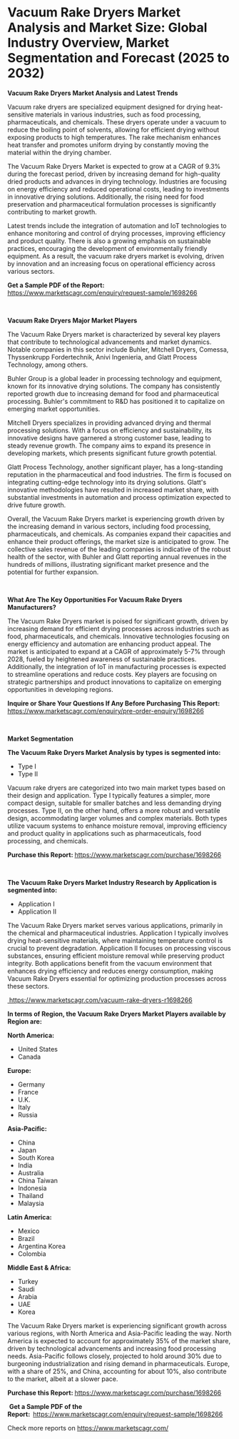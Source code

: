 <p><h1>Vacuum Rake Dryers Market Analysis and Market Size: Global Industry Overview, Market Segmentation and Forecast (2025 to 2032)</h1></p><p><strong>Vacuum Rake Dryers Market Analysis and Latest Trends</strong></p>
<p><p>Vacuum rake dryers are specialized equipment designed for drying heat-sensitive materials in various industries, such as food processing, pharmaceuticals, and chemicals. These dryers operate under a vacuum to reduce the boiling point of solvents, allowing for efficient drying without exposing products to high temperatures. The rake mechanism enhances heat transfer and promotes uniform drying by constantly moving the material within the drying chamber. </p><p>The Vacuum Rake Dryers Market is expected to grow at a CAGR of 9.3% during the forecast period, driven by increasing demand for high-quality dried products and advances in drying technology. Industries are focusing on energy efficiency and reduced operational costs, leading to investments in innovative drying solutions. Additionally, the rising need for food preservation and pharmaceutical formulation processes is significantly contributing to market growth. </p><p>Latest trends include the integration of automation and IoT technologies to enhance monitoring and control of drying processes, improving efficiency and product quality. There is also a growing emphasis on sustainable practices, encouraging the development of environmentally friendly equipment. As a result, the vacuum rake dryers market is evolving, driven by innovation and an increasing focus on operational efficiency across various sectors.</p></p>
<p><strong>Get a Sample PDF of the Report:&nbsp;</strong> <a href="https://www.marketscagr.com/enquiry/request-sample/1698266?utm_campaign=3527&utm_medium=2&utm_source=Github&utm_content=ia&utm_term=24032025&utm_id=vacuum-rake-dryers">https://www.marketscagr.com/enquiry/request-sample/1698266</a></p>
<p>&nbsp;</p>
<p><strong>Vacuum Rake Dryers Major Market Players</strong></p>
<p><p>The Vacuum Rake Dryers market is characterized by several key players that contribute to technological advancements and market dynamics. Notable companies in this sector include Buhler, Mitchell Dryers, Comessa, Thyssenkrupp Fordertechnik, Anivi Ingenieria, and Glatt Process Technology, among others.</p><p>Buhler Group is a global leader in processing technology and equipment, known for its innovative drying solutions. The company has consistently reported growth due to increasing demand for food and pharmaceutical processing. Buhler's commitment to R&D has positioned it to capitalize on emerging market opportunities.</p><p>Mitchell Dryers specializes in providing advanced drying and thermal processing solutions. With a focus on efficiency and sustainability, its innovative designs have garnered a strong customer base, leading to steady revenue growth. The company aims to expand its presence in developing markets, which presents significant future growth potential.</p><p>Glatt Process Technology, another significant player, has a long-standing reputation in the pharmaceutical and food industries. The firm is focused on integrating cutting-edge technology into its drying solutions. Glatt's innovative methodologies have resulted in increased market share, with substantial investments in automation and process optimization expected to drive future growth.</p><p>Overall, the Vacuum Rake Dryers market is experiencing growth driven by the increasing demand in various sectors, including food processing, pharmaceuticals, and chemicals. As companies expand their capacities and enhance their product offerings, the market size is anticipated to grow. The collective sales revenue of the leading companies is indicative of the robust health of the sector, with Buhler and Glatt reporting annual revenues in the hundreds of millions, illustrating significant market presence and the potential for further expansion.</p></p>
<p>&nbsp;</p>
<p><strong>What Are The Key Opportunities For Vacuum Rake Dryers Manufacturers?</strong></p>
<p><p>The Vacuum Rake Dryers market is poised for significant growth, driven by increasing demand for efficient drying processes across industries such as food, pharmaceuticals, and chemicals. Innovative technologies focusing on energy efficiency and automation are enhancing product appeal. The market is anticipated to expand at a CAGR of approximately 5-7% through 2028, fueled by heightened awareness of sustainable practices. Additionally, the integration of IoT in manufacturing processes is expected to streamline operations and reduce costs. Key players are focusing on strategic partnerships and product innovations to capitalize on emerging opportunities in developing regions.</p></p>
<p><strong>Inquire or Share Your Questions If Any Before Purchasing This Report:</strong> <a href="https://www.marketscagr.com/enquiry/pre-order-enquiry/1698266?utm_campaign=3527&utm_medium=2&utm_source=Github&utm_content=ia&utm_term=24032025&utm_id=vacuum-rake-dryers">https://www.marketscagr.com/enquiry/pre-order-enquiry/1698266</a></p>
<p>&nbsp;</p>
<p><strong>Market Segmentation</strong></p>
<p><strong>The Vacuum Rake Dryers Market Analysis by types is segmented into:</strong></p>
<p><ul><li>Type I</li><li>Type II</li></ul></p>
<p><p>Vacuum rake dryers are categorized into two main market types based on their design and application. Type I typically features a simpler, more compact design, suitable for smaller batches and less demanding drying processes. Type II, on the other hand, offers a more robust and versatile design, accommodating larger volumes and complex materials. Both types utilize vacuum systems to enhance moisture removal, improving efficiency and product quality in applications such as pharmaceuticals, food processing, and chemicals.</p></p>
<p><strong>Purchase this Report:&nbsp;</strong><a href="https://www.marketscagr.com/purchase/1698266?utm_campaign=3527&utm_medium=2&utm_source=Github&utm_content=ia&utm_term=24032025&utm_id=vacuum-rake-dryers">https://www.marketscagr.com/purchase/1698266</a></p>
<p>&nbsp;</p>
<p><strong>The Vacuum Rake Dryers Market Industry Research by Application is segmented into:</strong></p>
<p><ul><li>Application I</li><li>Application II</li></ul></p>
<p><p>The Vacuum Rake Dryers market serves various applications, primarily in the chemical and pharmaceutical industries. Application I typically involves drying heat-sensitive materials, where maintaining temperature control is crucial to prevent degradation. Application II focuses on processing viscous substances, ensuring efficient moisture removal while preserving product integrity. Both applications benefit from the vacuum environment that enhances drying efficiency and reduces energy consumption, making Vacuum Rake Dryers essential for optimizing production processes across these sectors.</p></p>
<p><a href="https://www.marketscagr.com/vacuum-rake-dryers-r1698266?utm_campaign=3527&utm_medium=2&utm_source=Github&utm_content=ia&utm_term=24032025&utm_id=vacuum-rake-dryers">&nbsp;https://www.marketscagr.com/vacuum-rake-dryers-r1698266</a></p>
<p><strong>In terms of Region, the Vacuum Rake Dryers Market Players available by Region are:</strong></p>
<p>
    <p> <strong> North America: </strong>
        <ul>
            <li>United States</li>
            <li>Canada</li>
        </ul>
        </p> 
    <p> <strong> Europe: </strong>
        <ul>
            <li>Germany</li>
            <li>France</li>
            <li>U.K.</li>
            <li>Italy</li>
            <li>Russia</li>
        </ul>
        </p> 
    <p> <strong> Asia-Pacific: </strong>
        <ul>
            <li>China</li>
            <li>Japan</li>
            <li>South Korea</li>
            <li>India</li>
            <li>Australia</li>
            <li>China Taiwan</li>
            <li>Indonesia</li>
            <li>Thailand</li>
            <li>Malaysia</li>
        </ul>
        </p> 
    <p> <strong> Latin America: </strong>
        <ul>
            <li>Mexico</li>
            <li>Brazil</li>
            <li>Argentina Korea</li>
            <li>Colombia</li>
        </ul>
        </p> 
    <p> <strong> Middle East & Africa: </strong>
        <ul>
            <li>Turkey</li>
            <li>Saudi</li>
            <li>Arabia</li>
            <li>UAE</li>
            <li>Korea</li>
        </ul>
    </p>
    </p>
<p><p>The Vacuum Rake Dryers market is experiencing significant growth across various regions, with North America and Asia-Pacific leading the way. North America is expected to account for approximately 35% of the market share, driven by technological advancements and increasing food processing needs. Asia-Pacific follows closely, projected to hold around 30% due to burgeoning industrialization and rising demand in pharmaceuticals. Europe, with a share of 25%, and China, accounting for about 10%, also contribute to the market, albeit at a slower pace.</p></p>
<p><strong>Purchase this Report: </strong><a href="https://www.marketscagr.com/purchase/1698266?utm_campaign=3527&utm_medium=2&utm_source=Github&utm_content=ia&utm_term=24032025&utm_id=vacuum-rake-dryers">https://www.marketscagr.com/purchase/1698266</a></p>
<p>&nbsp;<strong>Get a Sample PDF of the Report:&nbsp;&nbsp;</strong><a href="https://www.marketscagr.com/enquiry/request-sample/1698266?utm_campaign=3527&utm_medium=2&utm_source=Github&utm_content=ia&utm_term=24032025&utm_id=vacuum-rake-dryers">https://www.marketscagr.com/enquiry/request-sample/1698266</a></p>
<p><strong></strong></p>
<p>Check more reports on <a href="https://www.marketscagr.com/?utm_campaign=3527&utm_medium=2&utm_source=Github&utm_content=ia&utm_term=24032025&utm_id=vacuum-rake-dryers">https://www.marketscagr.com/</a></p>